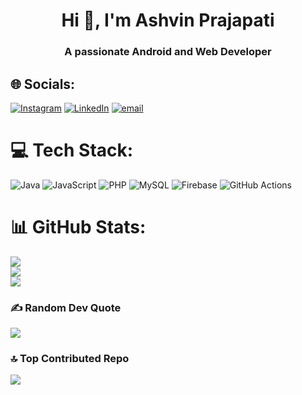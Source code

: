 <h1 align="center">Hi 👋, I'm Ashvin Prajapati</h1>
<h3 align="center">A passionate Android and Web Developer</h3>


## 🌐 Socials:
[![Instagram](https://img.shields.io/badge/Instagram-%23E4405F.svg?logo=Instagram&logoColor=white)](https://instagram.com/ashvinprajapati434_) [![LinkedIn](https://img.shields.io/badge/LinkedIn-%230077B5.svg?logo=linkedin&logoColor=white)](https://www.linkedin.com/in/prajapati-ashvin-4965b828a/) [![email](https://img.shields.io/badge/Email-D14836?logo=gmail&logoColor=white)](mailto:pashvin6665@gmail.com) 

# 💻 Tech Stack:
![Java](https://img.shields.io/badge/java-%23ED8B00.svg?style=for-the-badge&logo=openjdk&logoColor=white) ![JavaScript](https://img.shields.io/badge/javascript-%23323330.svg?style=for-the-badge&logo=javascript&logoColor=%23F7DF1E) ![PHP](https://img.shields.io/badge/php-%23777BB4.svg?style=for-the-badge&logo=php&logoColor=white) ![MySQL](https://img.shields.io/badge/mysql-4479A1.svg?style=for-the-badge&logo=mysql&logoColor=white) ![Firebase](https://img.shields.io/badge/firebase-a08021?style=for-the-badge&logo=firebase&logoColor=ffcd34) ![GitHub Actions](https://img.shields.io/badge/github%20actions-%232671E5.svg?style=for-the-badge&logo=githubactions&logoColor=white)
# 📊 GitHub Stats:
![](https://github-readme-stats.vercel.app/api?username=Ashvin424&theme=dark&hide_border=false&include_all_commits=false&count_private=true)<br/>
![](https://nirzak-streak-stats.vercel.app/?user=Ashvin424&theme=dark&hide_border=false)<br/>
![](https://github-readme-stats.vercel.app/api/top-langs/?username=Ashvin424&theme=dark&hide_border=false&include_all_commits=false&count_private=true&layout=compact)

### ✍️ Random Dev Quote
![](https://quotes-github-readme.vercel.app/api?type=horizontal&theme=radical)

### 🔝 Top Contributed Repo
![](https://github-contributor-stats.vercel.app/api?username=Ashvin424&limit=5&theme=dark&combine_all_yearly_contributions=true)

<!-- Proudly created with GPRM ( https://gprm.itsvg.in ) -->
